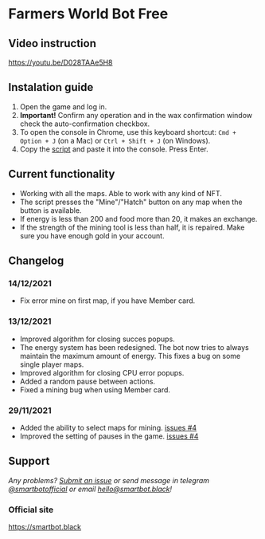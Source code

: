 # Farmers World Bot Free

## Video instruction

https://youtu.be/D028TAAe5H8

## Instalation guide

1. Open the game and log in.
2. **Important!** Confirm any operation and in the wax confirmation window check the auto-confirmation checkbox.
3. To open the console in Chrome, use this keyboard shortcut: `Cmd + Option + J` (on a Mac) or `Ctrl + Shift + J` (on Windows).
4. Copy the [script](https://github.com/SmartBotBlack/farmers-world-bot/blob/master/index.js) and paste it into the console. Press Enter.

## Current functionality

- Working with all the maps. Able to work with any kind of NFT.
- The script presses the "Mine"/"Hatch" button on any map when the button is available.
- If energy is less than 200 and food more than 20, it makes an exchange.
- If the strength of the mining tool is less than half, it is repaired. Make sure you have enough gold in your account.

## Changelog

### 14/12/2021

- Fix error mine on first map, if you have Member card.

### 13/12/2021

- Improved algorithm for closing succes popups.
- The energy system has been redesigned. The bot now tries to always maintain the maximum amount of energy. This fixes a bug on some single player maps.
- Improved algorithm for closing CPU error popups.
- Added a random pause between actions.
- Fixed a mining bug when using Member card.

### 29/11/2021

- Added the ability to select maps for mining. [issues #4](https://github.com/SmartBotBlack/farmers-world-bot/issues/4)
- Improved the setting of pauses in the game. [issues #4](https://github.com/SmartBotBlack/farmers-world-bot/issues/4)

## Support

_Any problems? [Submit an issue](https://github.com/SmartBotBlack/farmers-world-bot/issues/new) or send message in telegram [@smartbotofficial](https://t.me/smartbotofficial) or email [hello@smartbot.black](hello@smartbot.black)!_

### Official site

https://smartbot.black
